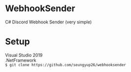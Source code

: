# WebhookSender
C# Discord Webhook Sender (very simple) <br>

# Setup
Visual Studio 2019 <br>
.NetFramework <br>
`$ git clone https://github.com/seungyup26/webhooksender`
